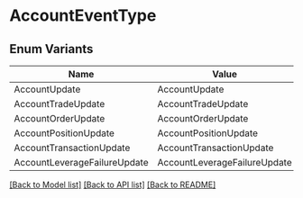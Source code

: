 # AccountEventType

## Enum Variants

| Name | Value |
|---- | -----|
| AccountUpdate | AccountUpdate |
| AccountTradeUpdate | AccountTradeUpdate |
| AccountOrderUpdate | AccountOrderUpdate |
| AccountPositionUpdate | AccountPositionUpdate |
| AccountTransactionUpdate | AccountTransactionUpdate |
| AccountLeverageFailureUpdate | AccountLeverageFailureUpdate |


[[Back to Model list]](../README.md#documentation-for-models) [[Back to API list]](../README.md#documentation-for-api-endpoints) [[Back to README]](../README.md)



